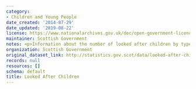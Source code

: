 ```yaml
---
category:
- Children and Young People
date_created: '2014-07-29'
date_updated: '2019-08-22'
license: https://www.nationalarchives.gov.uk/doc/open-government-licence/version/3/
maintainer: Scottish Government
notes: <p>Information about the number of looked after children by type of care setting.</p>
organization: Scottish Government
original_dataset_link: http://statistics.gov.scot/data/looked-after-children
records: null
resources: []
schema: default
title: Looked After Children
---
```

